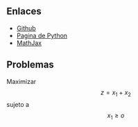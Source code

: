 <script src='https://cdn.mathjax.org/mathjax/latest/MathJax.js?config=TeX-AMS-MML_HTMLorMML'></script>

## Enlaces

- [Github](https://www.github.com/)
- [Pagina de Python](https://www.python.org/)
- [MathJax](https://www.mathjax.org/#gettingstarted)

## Problemas

Maximizar  $$z=x_1+x_2$$  sujeto a $$x_1\geq o$$ 

